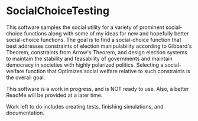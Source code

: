 # SocialChoiceTesting
This software samples the social utility for a variety of prominent social-choice functions along with some of my ideas for new and hopefully better social-choice functions. The goal is to find a social-choice function that best addresses constraints of election manipulability according to Gibbard's Theorem, constraints from Arrow's Theorem, and design election systems to maintain the stability and feasability of governments and maintain democracy in societies with highly polarized politics. Selecting a social-welfare function that Optimizes social welfare relative to such constraints is the overall goal.

This software is a work in progress, and is NOT ready to use. Also, a better ReadMe will be provided at a later time.

Work left to do includes creating tests, finishing simulations, and documentation.
